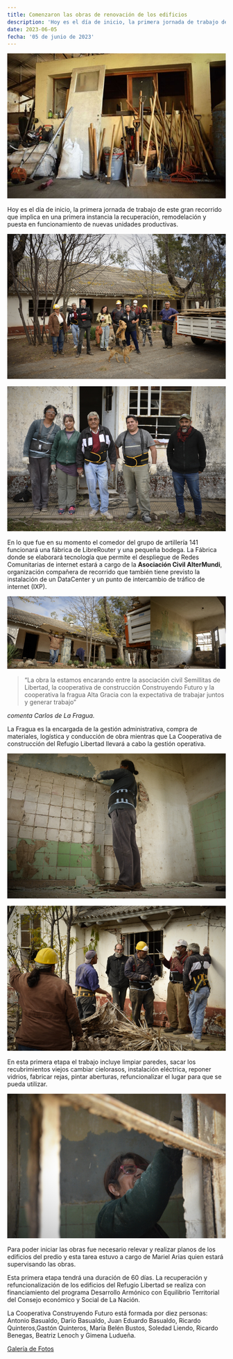 ```yaml
---
title: Comenzaron las obras de renovación de los edificios
description: 'Hoy es el día de inicio, la primera jornada de trabajo de este gran recorrido.'
date: 2023-06-05
fecha: '05 de junio de 2023'
---
```


![](/assets/images/2023-06-05-comenzaron-obras-renovacion/_DSC0587.00_02_07_04.Imagen_fija042.jpg)

Hoy es el día de inicio, la primera jornada de trabajo de este gran recorrido que implica en una primera instancia la recuperación, remodelación y puesta en funcionamiento de nuevas unidades productivas.

![](/assets/images/2023-06-05-comenzaron-obras-renovacion/Secuencia_02.00_09_13_18.Imagen_fija021.jpg)

![](/assets/images/2023-06-05-comenzaron-obras-renovacion/Secuencia_02.00_10_38_19.Imagen_fija029.jpg)

 En lo que fue en su momento  el comedor del grupo de artillería 141 funcionará una fábrica de LibreRouter y una pequeña bodega. La Fábrica donde se elaborará tecnología que permite el despliegue de Redes Comunitarias de internet estará a cargo de la **Asociación Civil AlterMundi**, organización compañera de recorrido que también tiene previsto la instalación de un DataCenter y un punto de intercambio de tráfico de internet (IXP).

![](/assets/images/2023-06-05-comenzaron-obras-renovacion/44.jpg)

> “La obra la estamos encarando entre la asociación civil Semillitas de Libertad, la cooperativa de construcción  Construyendo Futuro y la cooperativa la fragua Alta Gracia con la expectativa de trabajar juntos y generar trabajo”

*comenta Carlos de La Fragua.*

La Fragua es la encargada de la gestión administrativa, compra de materiales, logística y conducción de obra mientras que La Cooperativa de construcción del Refugio Libertad llevará a cabo la gestión operativa.

![](/assets/images/2023-06-05-comenzaron-obras-renovacion/Secuencia_02.00_09_39_08.Imagen_fija022.jpg)

![](/assets/images/2023-06-05-comenzaron-obras-renovacion/Secuencia_02.00_08_58_16.Imagen_fija019.jpg)

En esta primera etapa el trabajo incluye limpiar paredes, sacar los recubrimientos viejos  cambiar cielorasos, instalación eléctrica, reponer vidrios, fabricar rejas, pintar aberturas, refuncionalizar el lugar para que se pueda utilizar.

![](/assets/images/2023-06-05-comenzaron-obras-renovacion/Secuencia_02.00_08_38_08.Imagen_fija016.jpg)

Para poder iniciar las obras fue necesario relevar y realizar planos de los edificios del predio y esta tarea estuvo a cargo de Mariel Arias quien estará supervisando las obras.

Esta primera etapa tendrá una duración de 60 días. La recuperación y refuncionalización de los edificios del Refugio Libertad se realiza con financiamiento del programa Desarrollo Armónico con Equilibrio Territorial del Consejo económico y Social de La Nación.

La Cooperativa Construyendo Futuro está formada por diez personas: Antonio Basualdo, Darío Basualdo, Juan Eduardo Basualdo, Ricardo Quinteros,Gastón Quinteros, María Belén Bustos, Soledad Liendo, Ricardo Benegas, Beatriz Lenoch y Gimena Ludueña.

[Galería de Fotos](/galeria-fotos-inicio-obras-renovacion/)
